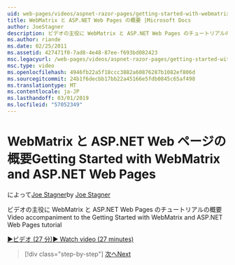 ```yaml
---
uid: web-pages/videos/aspnet-razor-pages/getting-started-with-webmatrix-and-aspnet-web-pages
title: WebMatrix と ASP.NET Web Pages の概要 |Microsoft Docs
author: JoeStagner
description: ビデオの主役に WebMatrix と ASP.NET Web Pages のチュートリアルの概要
ms.author: riande
ms.date: 02/25/2011
ms.assetid: 427471f0-7ad8-4e48-87ee-f693bd082423
msc.legacyurl: /web-pages/videos/aspnet-razor-pages/getting-started-with-webmatrix-and-aspnet-web-pages
msc.type: video
ms.openlocfilehash: 4946fb22a5f18ccc3882a60876287b1082ef806d
ms.sourcegitcommit: 24b1f6decbb17bb22a45166e5fdb0845c65af498
ms.translationtype: MT
ms.contentlocale: ja-JP
ms.lasthandoff: 03/01/2019
ms.locfileid: "57052349"
---
```

<a name="getting-started-with-webmatrix-and-aspnet-web-pages"></a><span data-ttu-id="b812b-103">WebMatrix と ASP.NET Web ページの概要</span><span class="sxs-lookup"><span data-stu-id="b812b-103">Getting Started with WebMatrix and ASP.NET Web Pages</span></span>
====================
<span data-ttu-id="b812b-104">によって[Joe Stagner](https://github.com/JoeStagner)</span><span class="sxs-lookup"><span data-stu-id="b812b-104">by [Joe Stagner](https://github.com/JoeStagner)</span></span>

<span data-ttu-id="b812b-105">ビデオの主役に WebMatrix と ASP.NET Web Pages のチュートリアルの概要</span><span class="sxs-lookup"><span data-stu-id="b812b-105">Video accompaniment to the Getting Started with WebMatrix and ASP.NET Web Pages tutorial</span></span>

[<span data-ttu-id="b812b-106">&#9654;ビデオ (27 分)</span><span class="sxs-lookup"><span data-stu-id="b812b-106">&#9654; Watch video (27 minutes)</span></span>](https://channel9.msdn.com/Blogs/ASP-NET-Site-Videos/getting-started-with-webmatrix-and-aspnet-web-pages)

> [!div class="step-by-step"]
> [<span data-ttu-id="b812b-107">次へ</span><span class="sxs-lookup"><span data-stu-id="b812b-107">Next</span></span>](introduction-to-aspnet-web-programming-using-the-razor-syntax.md)
